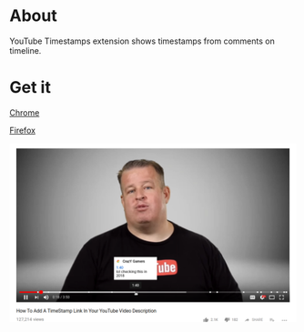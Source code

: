 # About
YouTube Timestamps extension shows timestamps from comments on timeline.

# Get it
[Chrome](https://chrome.google.com/webstore/detail/youtube-timestamps/fjchmkcdmgeimkholkgodkejnikeklmh)

[Firefox](https://addons.mozilla.org/en-US/firefox/addon/youtube-timestamps/)

![Screenshot](screenshot.png)
